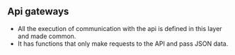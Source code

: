 ## Api gateways

- All the execution of communication with the api is defined in this layer and made common.
- It has functions that only make requests to the API and pass JSON data.